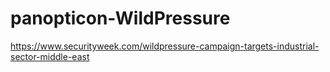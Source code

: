 # panopticon-WildPressure

https://www.securityweek.com/wildpressure-campaign-targets-industrial-sector-middle-east
